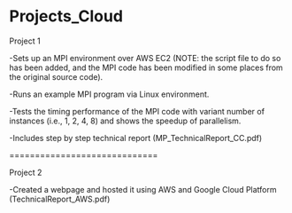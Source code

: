 # Projects_Cloud

Project 1

-Sets up an MPI environment over AWS EC2 (NOTE: the script file to do so has been added, and the MPI code has been modified in some places from the original source code). 

-Runs an example MPI program via Linux environment.

-Tests the timing performance of the MPI code with variant number of instances (i.e., 1, 2, 4, 8) and shows the speedup of parallelism.

-Includes step by step technical report (MP_TechnicalReport_CC.pdf)

=============================

Project 2

-Created a webpage and hosted it using AWS and Google Cloud Platform (TechnicalReport_AWS.pdf)
